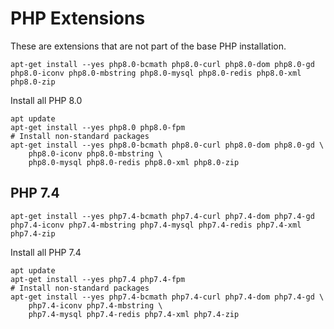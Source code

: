 # PHP Extensions

These are extensions that are not part of the base PHP installation.

    apt-get install --yes php8.0-bcmath php8.0-curl php8.0-dom php8.0-gd php8.0-iconv php8.0-mbstring php8.0-mysql php8.0-redis php8.0-xml php8.0-zip

Install all PHP 8.0

    apt update
    apt-get install --yes php8.0 php8.0-fpm
    # Install non-standard packages
    apt-get install --yes php8.0-bcmath php8.0-curl php8.0-dom php8.0-gd \
        php8.0-iconv php8.0-mbstring \
        php8.0-mysql php8.0-redis php8.0-xml php8.0-zip

## PHP 7.4

    apt-get install --yes php7.4-bcmath php7.4-curl php7.4-dom php7.4-gd php7.4-iconv php7.4-mbstring php7.4-mysql php7.4-redis php7.4-xml php7.4-zip

Install all PHP 7.4

    apt update
    apt-get install --yes php7.4 php7.4-fpm
    # Install non-standard packages
    apt-get install --yes php7.4-bcmath php7.4-curl php7.4-dom php7.4-gd \
        php7.4-iconv php7.4-mbstring \
        php7.4-mysql php7.4-redis php7.4-xml php7.4-zip 

